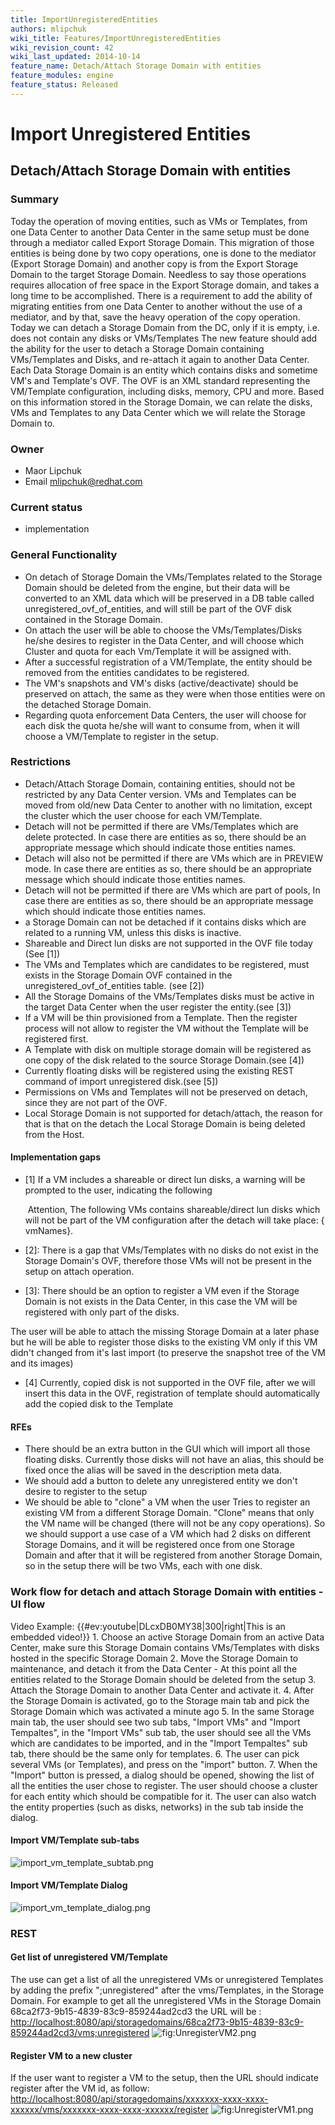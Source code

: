 ```yaml
---
title: ImportUnregisteredEntities
authors: mlipchuk
wiki_title: Features/ImportUnregisteredEntities
wiki_revision_count: 42
wiki_last_updated: 2014-10-14
feature_name: Detach/Attach Storage Domain with entities
feature_modules: engine
feature_status: Released
---
```


# Import Unregistered Entities

## Detach/Attach Storage Domain with entities

### Summary

Today the operation of moving entities, such as VMs or Templates, from one Data Center to another Data Center in the same setup must be done through a mediator called Export Storage Domain.
This migration of those entities is being done by two copy operations, one is done to the mediator (Export Storage Domain) and another copy is from the Export Storage Domain to the target Storage Domain.
Needless to say those operations requires allocation of free space in the Export Storage domain, and takes a long time to be accomplished.
There is a requirement to add the ability of migrating entities from one Data Center to another without the use of a mediator, and by that, save the heavy operation of the copy operation.
Today we can detach a Storage Domain from the DC, only if it is empty, i.e. does not contain any disks or VMs/Templates
The new feature should add the ability for the user to detach a Storage Domain containing VMs/Templates and Disks, and re-attach it again to another Data Center.
Each Data Storage Domain is an entity which contains disks and sometime VM's and Template's OVF.
The OVF is an XML standard representing the VM/Template configuration, including disks, memory, CPU and more.
Based on this information stored in the Storage Domain, we can relate the disks, VMs and Templates to any Data Center which we will relate the Storage Domain to.

### Owner

*   Maor Lipchuk
*   Email <mlipchuk@redhat.com>

### Current status

*   implementation

### General Functionality

*   On detach of Storage Domain the VMs/Templates related to the Storage Domain should be deleted from the engine, but their data will be converted to an XML data which will be preserved in a DB table called unregistered_ovf_of_entities, and will still be part of the OVF disk contained in the Storage Domain.
*   On attach the user will be able to choose the VMs/Templates/Disks he/she desires to register in the Data Center, and will choose which Cluster and quota for each Vm/Template it will be assigned with.
*   After a successful registration of a VM/Template, the entity should be removed from the entities candidates to be registered.
*   The VM's snapshots and VM's disks (active/deactivate) should be preserved on attach, the same as they were when those entities were on the detached Storage Domain.
*   Regarding quota enforcement Data Centers, the user will choose for each disk the quota he/she will want to consume from, when it will choose a VM/Template to register in the setup.

### Restrictions

*   Detach/Attach Storage Domain, containing entities, should not be restricted by any Data Center version.
     VMs and Templates can be moved from old/new Data Center to another with no limitation, except the cluster which the user choose for each VM/Template.
*   Detach will not be permitted if there are VMs/Templates which are delete protected. In case there are entities as so, there should be an appropriate message which should indicate those entities names.
*   Detach will also not be permitted if there are VMs which are in PREVIEW mode. In case there are entities as so, there should be an appropriate message which should indicate those entities names.
*   Detach will not be permitted if there are VMs which are part of pools, In case there are entities as so, there should be an appropriate message which should indicate those entities names.
*   a Storage Domain can not be detached if it contains disks which are related to a running VM, unless this disks is inactive.
*   Shareable and Direct lun disks are not supported in the OVF file today (See [1])
*   The VMs and Templates which are candidates to be registered, must exists in the Storage Domain OVF contained in the unregistered_ovf_of_entities table. (see [2])
*   All the Storage Domains of the VMs/Templates disks must be active in the target Data Center when the user register the entity.(see [3])
*   If a VM will be thin provisioned from a Template. Then the register process will not allow to register the VM without the Template will be registered first.
*   A Template with disk on multiple storage domain will be registered as one copy of the disk related to the source Storage Domain.(see [4])
*   Currently floating disks will be registered using the existing REST command of import unregistered disk.(see [5])
*   Permissions on VMs and Templates will not be preserved on detach, since they are not part of the OVF.
*   Local Storage Domain is not supported for detach/attach, the reason for that is that on the detach the Local Storage Domain is being deleted from the Host.

#### Implementation gaps

*   [1] If a VM includes a shareable or direct lun disks, a warning will be prompted to the user, indicating the following

       Attention, The following VMs contains shareable/direct lun disks which will not be part of the VM configuration after the detach will take place: {vmNames}.

*   [2]: There is a gap that VMs/Templates with no disks do not exist in the Storage Domain's OVF, therefore those VMs will not be present in the setup on attach operation.
*   [3]: There should be an option to register a VM even if the Storage Domain is not exists in the Data Center, in this case the VM will be registered with only part of the disks.

The user will be able to attach the missing Storage Domain at a later phase but he will be able to register those disks to the existing VM only if this VM didn't changed from it's last import (to preserve the snapshot tree of the VM and its images)

*   [4] Currently, copied disk is not supported in the OVF file, after we will insert this data in the OVF, registration of template should automatically add the copied disk to the Template

#### RFEs

*   There should be an extra button in the GUI which will import all those floating disks. Currently those disks will not have an alias, this should be fixed once the alias will be saved in the description meta data.
*   We should add a button to delete any unregistered entity we don't desire to register to the setup
*   We should be able to "clone" a VM when the user Tries to register an existing VM from a different Storage Domain.
     "Clone" means that only the VM name will be changed (there will not be any copy operations).
     So we should support a use case of a VM which had 2 disks on different Storage Domains, and it will be registered once from one Storage Domain and after that it will be registered from another Storage Domain, so in the setup there will be two VMs, each with one disk.

### Work flow for detach and attach Storage Domain with entities - UI flow

Video Example: {{#ev:youtube|DLcxDB0MY38|300|right|This is an embedded video!}} 1. Choose an active Storage Domain from an active Data Center, make sure this Storage Domain contains VMs/Templates with disks hosted in the specific Storage Domain
2. Move the Storage Domain to maintenance, and detach it from the Data Center - At this point all the entities related to the Storage Domain should be deleted from the setup
3. Attach the Storage Domain to another Data Center and activate it.
4. After the Storage Domain is activated, go to the Storage main tab and pick the Storage Domain which was activated a minute ago
5. In the same Storage main tab, the user should see two sub tabs, "Import VMs" and "Import Tempaltes", in the "Import VMs" sub tab, the user should see all the VMs which are candidates to be imported, and in the "Import Tempaltes" sub tab, there should be the same only for templates.
6. The user can pick several VMs (or Templates), and press on the "import" button.
7. When the "Import" button is pressed, a dialog should be opened, showing the list of all the entities the user chose to register.
 The user should choose a cluster for each entity which should be compatible for it.
 The user can also watch the entity properties (such as disks, networks) in the sub tab inside the dialog.

#### Import VM/Template sub-tabs

![](import_vm_template_subtab.png "import_vm_template_subtab.png")

#### Import VM/Template Dialog

![](import_vm_template_dialog.png "import_vm_template_dialog.png")

### REST

#### Get list of unregistered VM/Template

The use can get a list of all the unregistered VMs or unregistered Templates by adding the prefix ";unregistered" after the vms/Templates, in the Storage Domain.
For example to get all the unregistered VMs in the Storage Domain 68ca2f73-9b15-4839-83c9-859244ad2cd3 the URL will be : <http://localhost:8080/api/storagedomains/68ca2f73-9b15-4839-83c9-859244ad2cd3/vms;unregistered> ![](UnregisterVM2.png "fig:UnregisterVM2.png")

#### Register VM to a new cluster

If the user want to register a VM to the setup, then the URL should indicate register after the VM id, as follow: <http://localhost:8080/api/storagedomains/xxxxxxx-xxxx-xxxx-xxxxxx/vms/xxxxxxx-xxxx-xxxx-xxxxxx/register> ![](UnregisterVM1.png "fig:UnregisterVM1.png")
